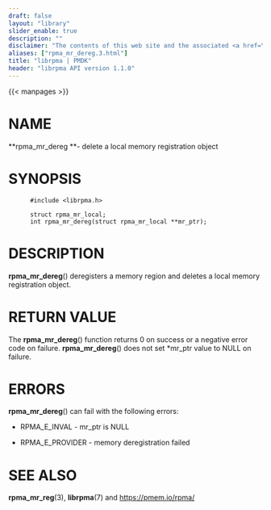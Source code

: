 ```yaml
---
draft: false
layout: "library"
slider_enable: true
description: ""
disclaimer: "The contents of this web site and the associated <a href=\"https://github.com/pmem\">GitHub repositories</a> are BSD-licensed open source."
aliases: ["rpma_mr_dereg.3.html"]
title: "librpma | PMDK"
header: "librpma API version 1.1.0"
---
```

{{< manpages >}}

[comment]: <> (SPDX-License-Identifier: BSD-3-Clause)
[comment]: <> (Copyright 2020-2022, Intel Corporation)

# NAME

**rpma_mr_dereg **- delete a local memory registration object

# SYNOPSIS

          #include <librpma.h>

          struct rpma_mr_local;
          int rpma_mr_dereg(struct rpma_mr_local **mr_ptr);

# DESCRIPTION

**rpma_mr_dereg**() deregisters a memory region and deletes a local
memory registration object.

# RETURN VALUE

The **rpma_mr_dereg**() function returns 0 on success or a negative
error code on failure. **rpma_mr_dereg**() does not set \*mr_ptr value
to NULL on failure.

# ERRORS

**rpma_mr_dereg**() can fail with the following errors:

-   RPMA_E\_INVAL - mr_ptr is NULL

-   RPMA_E\_PROVIDER - memory deregistration failed

# SEE ALSO

**rpma_mr_reg**(3), **librpma**(7) and https://pmem.io/rpma/

